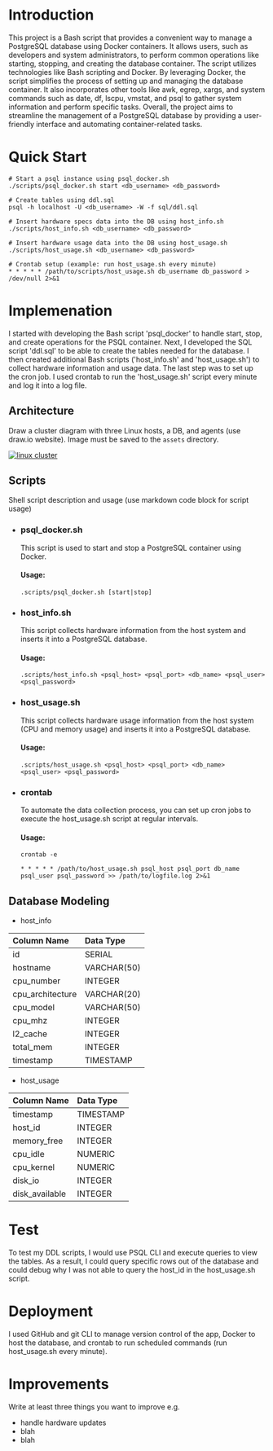 # Introduction
This project is a Bash script that provides a convenient way to manage a PostgreSQL database using Docker containers. It allows users, such as developers and system administrators, to perform common operations like starting, stopping, and creating the database container. The script utilizes technologies like Bash scripting and Docker. By leveraging Docker, the script simplifies the process of setting up and managing the database container. It also incorporates other tools like awk, egrep, xargs, and system commands such as date, df, lscpu, vmstat, and psql to gather system information and perform specific tasks. Overall, the project aims to streamline the management of a PostgreSQL database by providing a user-friendly interface and automating container-related tasks.

# Quick Start
```
# Start a psql instance using psql_docker.sh
./scripts/psql_docker.sh start <db_username> <db_password>

# Create tables using ddl.sql
psql -h localhost -U <db_username> -W -f sql/ddl.sql

# Insert hardware specs data into the DB using host_info.sh
./scripts/host_info.sh <db_username> <db_password>

# Insert hardware usage data into the DB using host_usage.sh
./scripts/host_usage.sh <db_username> <db_password>

# Crontab setup (example: run host_usage.sh every minute)
* * * * * /path/to/scripts/host_usage.sh db_username db_password > /dev/null 2>&1
```

# Implemenation
I started with developing the Bash script 'psql_docker' to handle start, stop, and create operations for the PSQL container. Next, I developed the SQL script 'ddl.sql' to be able to create the tables needed for the database. I then created additional Bash scripts ('host_info.sh' and 'host_usage.sh') to collect hardware information and usage data. The last step was to set up the cron job. I used crontab to run the 'host_usage.sh' script every minute and log it into a log file.
## Architecture
Draw a cluster diagram with three Linux hosts, a DB, and agents (use draw.io website). Image must be saved to the `assets` directory.


[![linux cluster](/assets/clusterDiagram.png)](https://github.com/Jarvis-Consulting-Group/jarvis_data_eng-PhillipPichette/blob/0aeca6c4300bca9aea364ce60212938cee5ad2b4/linux_sql/assets/clusterDiagram.png)

## Scripts
Shell script description and usage (use markdown code block for script usage)
- ### psql_docker.sh
  This script is used to start and stop a PostgreSQL container using Docker.
  #### Usage:
  ```.scripts/psql_docker.sh [start|stop]```
- ### host_info.sh
  This script collects hardware information from the host system and inserts it into a PostgreSQL database.
  #### Usage:
  ```.scripts/host_info.sh <psql_host> <psql_port> <db_name> <psql_user> <psql_password>```
- ### host_usage.sh
  This script collects hardware usage information from the host system (CPU and memory usage) and inserts it into a PostgreSQL database.
  #### Usage:
  ```.scripts/host_usage.sh <psql_host> <psql_port> <db_name> <psql_user> <psql_password>```
- ### crontab
  To automate the data collection process, you can set up cron jobs to execute the host_usage.sh script at regular intervals.
  #### Usage:
  ```
  crontab -e

  * * * * * /path/to/host_usage.sh psql_host psql_port db_name psql_user psql_password >> /path/to/logfile.log 2>&1
  ```




## Database Modeling
- host_info

| Column Name      	| Data Type   	|
|:-----------------  |:--------------	|
| id               	| SERIAL      	|
| hostname         	| VARCHAR(50) 	|
| cpu_number       	| INTEGER     	|
| cpu_architecture 	| VARCHAR(20) 	|
| cpu_model        	| VARCHAR(50) 	|
| cpu_mhz          	| INTEGER     	|
| l2_cache         	| INTEGER     	|
| total_mem        	| INTEGER     	|
| timestamp        	| TIMESTAMP   	|

- host_usage

| Column Name      	| Data Type   	|
|:-----------------  |:-------------	|
| timestamp       	| TIMESTAMP   	|
| host_id         	| INTEGER   	  |
| memory_free     	| INTEGER     	|
| cpu_idle        	| NUMERIC   	  |
| cpu_kernel      	| NUMERIC   	  |
| disk_io         	| INTEGER     	|
| disk_available  	| INTEGER     	|

# Test
To test my DDL scripts, I would use PSQL CLI and execute queries to view the tables. As a result, I could query specific rows out of the database and could debug why I was not able to query the host_id in the host_usage.sh script.

# Deployment
I used GitHub and git CLI to manage version control of the app, Docker to host the database, and crontab to run scheduled commands (run host_usage.sh every minute).

# Improvements
Write at least three things you want to improve 
e.g. 
- handle hardware updates 
- blah
- blah